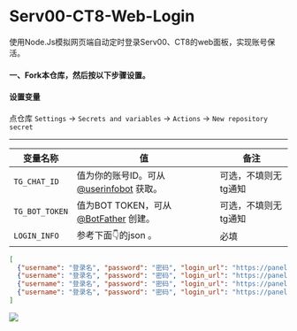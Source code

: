 # Serv00-CT8-Web-Login
 使用Node.Js模拟网页端自动定时登录Serv00、CT8的web面板，实现账号保活。



#### 一、Fork本仓库，然后按以下步骤设置。

#### 设置变量
点仓库 `Settings` → `Secrets and variables` → `Actions` → `New repository secret`

---


| 变量名称       | 值                                                           | 备注                 |
| -------------- | ------------------------------------------------------------ | -------------------- |
| `TG_CHAT_ID`   | 值为你的账号ID。可从 [@userinfobot](https://t.me/userinfobot) 获取。 | 可选，不填则无tg通知 |
| `TG_BOT_TOKEN` | 值为BOT TOKEN，可从 [@BotFather](https://t.me/BotFather) 创建。 | 可选，不填则无tg通知 |
| `LOGIN_INFO`   | 参考下面👇的json 。                                           | 必填                 |

```json
[
  {"username": "登录名", "password": "密码", "login_url": "https://panel3.serv00.com"},
  {"username": "登录名", "password": "密码", "login_url": "https://panel5.serv00.com"},
  {"username": "登录名", "password": "密码", "login_url": "https://panel.ct8.pl"},
  {"username": "登录名", "password": "密码", "login_url": "https://panel.ct8.pl"}
]
```



![](https://raw.githubusercontent.com/Troray/serv00-WEB-Login/main/Snipaste_2024-08-03_09-34-21.png)